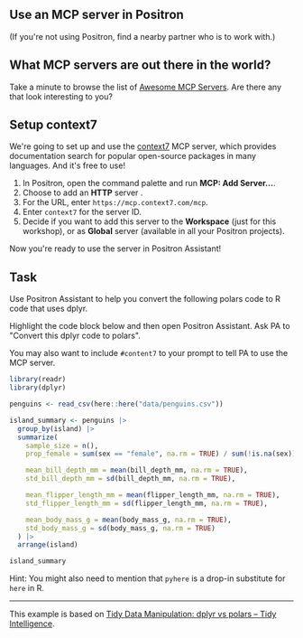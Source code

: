 ## Use an MCP server in Positron

(If you're not using Positron, find a nearby partner who is to work with.)

## What MCP servers are out there in the world?

Take a minute to browse the list of [Awesome MCP Servers](https://github.com/punkpeye/awesome-mcp-servers).
Are there any that look interesting to you?

## Setup context7

We're going to set up and use the [context7](https://context7.com/) MCP server, which provides documentation search for popular open-source packages in many languages.
And it's free to use!

1. In Positron, open the command palette and run **MCP: Add Server...**.
2. Choose to add an **HTTP** server .
3. For the URL, enter `https://mcp.context7.com/mcp`.
4. Enter `context7` for the server ID.
5. Decide if you want to add this server to the **Workspace** (just for this workshop), or as **Global** server (available in all your Positron projects).

Now you're ready to use the server in Positron Assistant!

## Task

Use Positron Assistant to help you convert the following polars code to R code that uses dplyr.

Highlight the code block below and then open Positron Assistant.
Ask PA to "Convert this dplyr code to polars".

You may also want to include `#content7` to your prompt to tell PA to use the MCP server.

```r
library(readr)
library(dplyr)

penguins <- read_csv(here::here("data/penguins.csv"))

island_summary <- penguins |>
  group_by(island) |>
  summarize(
    sample_size = n(),
    prop_female = sum(sex == "female", na.rm = TRUE) / sum(!is.na(sex)),

    mean_bill_depth_mm = mean(bill_depth_mm, na.rm = TRUE),
    std_bill_depth_mm = sd(bill_depth_mm, na.rm = TRUE),

    mean_flipper_length_mm = mean(flipper_length_mm, na.rm = TRUE),
    std_flipper_length_mm = sd(flipper_length_mm, na.rm = TRUE),

    mean_body_mass_g = mean(body_mass_g, na.rm = TRUE),
    std_body_mass_g = sd(body_mass_g, na.rm = TRUE)
  ) |>
  arrange(island)

island_summary
```

Hint: You might also need to mention that `pyhere` is a drop-in substitute for `here` in R.


---

This example is based on [Tidy Data Manipulation: dplyr vs polars – Tidy Intelligence](https://blog.tidy-intelligence.com/posts/dplyr-vs-polars/).
